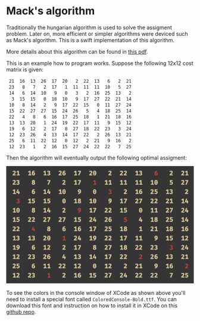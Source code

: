 # Mack's algorithm
Traditionally the hungarian algorithm is used to solve the assigment problem. Later on, more efficient or simpler algorithms were deviced such as Mack's algorithm. This is a swift implementation of this algorithm.

More details about this algorithm can be found in [this pdf](https://web.eecs.umich.edu/~pettie/matching/Jonker-Volgenant-teaching-Macks-Bradford-method.pdf).

This is an example how to program works. Suppose the following 12x12 cost matrix is given:

```text
 21  16  13  26  17  20  ︆ ︆2︆ ︆ 22  13   6   2  21 
 23   8   7   2  17  ︆ ︆1︆ ︆ 11  11  11  10   5  27 
 14   6  14  10   9  ︆ ︆0︆ ︆  3   2  16  25  13   2 
  3  15  15  ︆ ︆0︆ ︆ 18  10   9  17  27  22  21  14 
 10   8  14   2   9  17  22  15  ︆ ︆0︆ ︆ 11  27  24 
 15  22  27  27  15  24  26   5  ︆ ︆4︆ ︆ 18  25  14 
 22   4   8   6  16  17  25  18  ︆ ︆1︆ ︆ 21  18  16 
 13  13  20  ︆ ︆1︆ ︆ 24  19  22  17  11   9  15  12 
 19   6  12  ︆ ︆2︆ ︆ 17   8  27  18  22  23   3  24 
 12  23  26   4  13  14  17  22  ︆ ︆2︆ ︆ 26  13  21 
 25   6  11  22  12  ︆ ︆0︆ ︆ 12   2  21   9  16   2 
 12  23  ︆ ︆1︆ ︆  2  16  15  27  24  22  22   7  25 
```

Then the algorithm will eventually output the following optimal assigment:

![](assets/optimal.png)

To see the colors in the console window of XCode as shown above you'll need to install a special font called `ColoredConsole-Bold.ttf`. You can download this font and instruction on how to install it in XCode on this [github repo](https://github.com/jjrscott/ColoredConsole).
